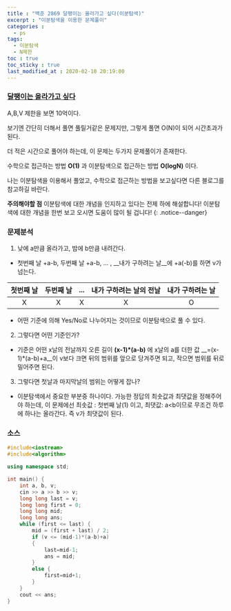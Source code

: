 ```yaml
---
title : "백준 2869 달팽이는 올라가고 싶다(이분탐색)"
excerpt : "이분탐색을 이용한 문제풀이"
categories : 
  - ps
tags:
  - 이분탐색
  - N제한
toc : true
toc_sticky : true
last_modified_at : 2020-02-10 20:19:00
---
```


### [달팽이는 올라가고 싶다]("https://www.acmicpc.net/problem/2869")

A,B,V 제한을 보면 10억이다.

보기엔 간단히 더해서 풀면 풀릴거같은 문제지만, 그렇게 풀면 O(N)이 되어 시간초과가 된다.

더 적은 시간으로 풀어야 하는데, 이 문제는 두가지 문제풀이가 존재한다.

수학으로 접근하는 방법 __O(1)__ 과 이분탐색으로 접근하는 방법 __O(logN)__ 이다.

나는 이분탐색을 이용해서 풀었고, 수학으로 접근하는 방법을 보고싶다면 다른 블로그를 참고하길 바란다. 



**주의해야할 점** 이분탐색에 대한 개념을 인지하고 있다는 전제 하에 해설합니다! 이분탐색에 대한 개념을 한번 보고 오시면 도움이 많이 될 겁니다! {: .notice--danger}

### 문제분석

1. 낮에 a만큼 올라가고, 밤에 b만큼 내려간다. 

- 첫번째 날 +a-b, 두번째 날 +a-b, ... , __내가 구하려는 날__에  +a(-b)를 하면 v가 넘는다.

| 첫번째 날 | 두번째 날 | \.\.\. | 내가 구하려는 날의 전날 | 내가 구하려는 날 |
| :-------: | :-------: | :----: | :---------------------: | :--------------: |
|     X     |     X     |   X    |            X            |        O         |

- 어떤 기준에 의해 Yes/No로 나누어지는 것이므로 이분탐색으로 풀 수 있다.

2. 그렇다면 어떤 기준인가?

- 기준은 어떤 x날의 전날까지 오른 길이 __(x-1)*(a-b)__ 에 x날의 a를 더한 값 __=(x-1)*(a-b)+a__이 v보다 크면 뒤의 범위를 앞으로 당겨주면 되고, 작으면 범위를 뒤로 밀어주면 된다.

3. 그렇다면 첫날과 마지막날의 범위는 어떻게 잡나?

- 이분탐색에서 중요한 부분중 하나이다. 가능한 정답의 최솟값과 최댓값을 정해주어야 하는데, 이 문제에선 최솟값 : 첫번째 날(1) 이고, 최댓값: a<b이므로 무조건 하루에 하나는 올라간다. 즉 v가 최댓값이 된다.



### 소스

```cpp
#include<iostream>
#include<algorithm>

using namespace std;

int main() {
	int a, b, v;
	cin >> a >> b >> v;
	long long last = v;
	long long first = 0;
	long long mid;
	long long ans;
	while (first <= last) {
		mid = (first + last) / 2;
		if (v <= (mid-1)*(a-b)+a)
		{
			last=mid-1;
			ans = mid;
		}
		else {
			first=mid+1;
		}
	}
	cout << ans;
}
```




